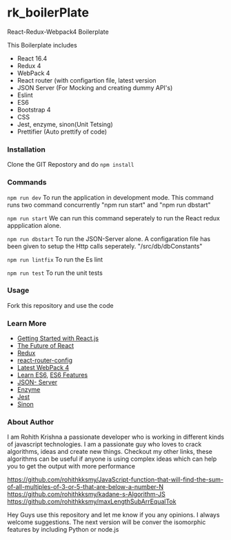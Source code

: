 # rk_boilerPlate
React-Redux-Webpack4 Boilerplate

This Boilerplate includes

- React 16.4
- Redux 4
- WebPack 4
- React router (with configartion file, latest version
- JSON Server (For Mocking and creating dummy API's)
- Eslint 
- ES6 
- Bootstrap 4
- CSS 
- Jest, enzyme, sinon(Unit Tetsing)
- Prettifier (Auto prettify of code)

### Installation 

Clone the GIT Repostory and do `npm install`

### Commands

`npm run dev` 
 To run the application in development mode. This command runs two command concurrently "npm run start" and "npm run dbstart"

`npm run start` 
We can run this command seperately to run the React redux appplication alone. 

`npm run dbstart` 
To run the JSON-Server alone. A configaration file has been given to setup the Http calls seperately. "/src/db/dbConstants"

`npm run lintfix` 
To run the Es lint

`npm run test`
To run the unit tests


### Usage

Fork this repository and use the code

### Learn More

  * [Getting Started with React.js](http://facebook.github.io/react/)
  * [The Future of React](https://github.com/reactjs/react-future)
  * [Redux](https://redux.js.org/)
  * [react-router-config](https://github.com/ReactTraining/react-router/tree/master/packages/react-router-config)
  * [Latest WebPack 4](https://github.com/reactjs/react-future)
  * [Learn ES6](https://babeljs.io/docs/learn-es6/), [ES6 Features](https://github.com/lukehoban/es6features#readme)
  * [JSON- Server](https://github.com/typicode/json-server)
  * [Enzyme](http://airbnb.io/enzyme/docs/installation/)
  * [Jest](https://facebook.github.io/jest/docs/en/getting-started.html)
  * [Sinon](http://sinonjs.org/)

### About Author

I am Rohith Krishna a passionate developer who is working in different kinds of javascript technologies. I am a passionate guy who loves to crack 
algorithms, ideas and create new things. Checkout my other links, these algorithms can be useful if anyone is using complex ideas which can help
you to get the output with more performance

https://github.com/rohithkksmy/JavaScript-function-that-will-find-the-sum-of-all-multiples-of-3-or-5-that-are-below-a-number-N
https://github.com/rohithkksmy/kadane-s-Algorithm-JS
https://github.com/rohithkksmy/maxLengthSubArrEqualTok

Hey Guys use this repository and let me know if you any opinions. I always welcome suggestions. The next version will be conver the isomorphic
features by including Python or node.js















